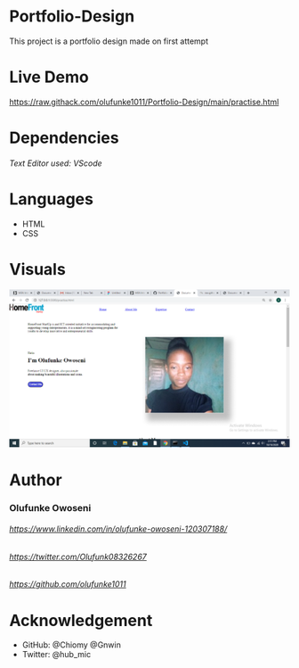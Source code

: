 # Portfolio-Design
This project is a portfolio design made on first attempt

# Live Demo
https://raw.githack.com/olufunke1011/Portfolio-Design/main/practise.html

# Dependencies
###### Text Editor used: VScode

# Languages
* HTML
* CSS

# Visuals
![Display _of_Portfolio-Design](/imageScreen.png "Display")

# Author 
### Olufunke Owoseni

###### https://www.linkedin.com/in/olufunke-owoseni-120307188/

###### https://twitter.com/Olufunk08326267

###### https://github.com/olufunke1011

# Acknowledgement
* GitHub: @Chiomy @Gnwin
* Twitter: @hub_mic




